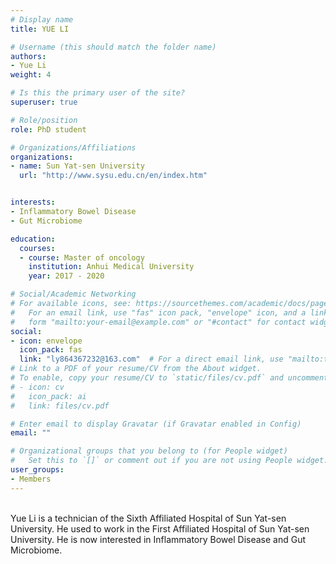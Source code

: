 ```yaml
---
# Display name
title: YUE LI

# Username (this should match the folder name)
authors:
- Yue Li
weight: 4

# Is this the primary user of the site?
superuser: true

# Role/position
role: PhD student

# Organizations/Affiliations
organizations:
- name: Sun Yat-sen University
  url: "http://www.sysu.edu.cn/en/index.htm"


interests:
- Inflammatory Bowel Disease
- Gut Microbiome

education:
  courses:
  - course: Master of oncology
    institution: Anhui Medical University
    year: 2017 - 2020

# Social/Academic Networking
# For available icons, see: https://sourcethemes.com/academic/docs/page-builder/#icons
#   For an email link, use "fas" icon pack, "envelope" icon, and a link in the
#   form "mailto:your-email@example.com" or "#contact" for contact widget.
social:
- icon: envelope
  icon_pack: fas
  link: "ly864367232@163.com"  # For a direct email link, use "mailto:test@example.org".
# Link to a PDF of your resume/CV from the About widget.
# To enable, copy your resume/CV to `static/files/cv.pdf` and uncomment the lines below.
# - icon: cv
#   icon_pack: ai
#   link: files/cv.pdf

# Enter email to display Gravatar (if Gravatar enabled in Config)
email: ""

# Organizational groups that you belong to (for People widget)
#   Set this to `[]` or comment out if you are not using People widget.
user_groups:
- Members
---
```

<br>
Yue Li is a technician of the Sixth Affiliated Hospital of Sun Yat-sen University. He used to work in the First Affiliated Hospital of Sun Yat-sen University. He is now interested in Inflammatory Bowel Disease and Gut Microbiome.
